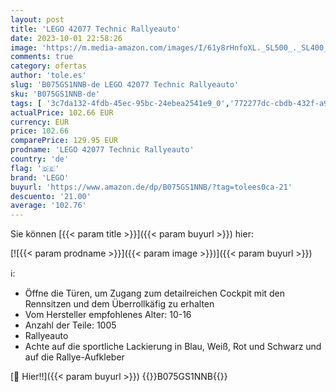 ```yaml
---
layout: post
title: 'LEGO 42077 Technic Rallyeauto'
date: 2023-10-01 22:58:26
image: 'https://m.media-amazon.com/images/I/61y8rHnfoXL._SL500_._SL400_.jpg'
comments: true
category: ofertas
author: 'tole.es'
slug: 'B075GS1NNB-de LEGO 42077 Technic Rallyeauto'
sku: 'B075GS1NNB-de'
tags: [ '3c7da132-4fdb-45ec-95bc-24ebea2541e9_0','772277dc-cbdb-432f-a915-25a321e9ed8c_0','772277dc-cbdb-432f-a915-25a321e9ed8c_2001','772277dc-cbdb-432f-a915-25a321e9ed8c_9901','Arborist Merchandising Root','Bauspielzeug & Konstruktionsspielzeug','Bauspielzeugsets','Custom Stores','Kunden-Favoriten: Spielzeug','LEGO','Lego Technic','Lern- und Entwicklungsspielzeug','Montessori','Self Service','Special Features Stores','Spielzeug','lego','🇩🇪', ]
actualPrice: 102.66 EUR
currency: EUR
price: 102.66
comparePrice: 129.95 EUR
prodname: 'LEGO 42077 Technic Rallyeauto'
country: 'de'
flag: '🇩🇪'
brand: 'LEGO'
buyurl: 'https://www.amazon.de/dp/B075GS1NNB/?tag=tolees0ca-21'
descuento: '21.00'
average: '102.76'
---
```


Sie können [{{< param title >}}]({{< param buyurl >}}) hier:

[![{{< param prodname >}}]({{< param image >}})]({{< param buyurl >}})

ℹ️:

- Öffne die Türen, um Zugang zum detailreichen Cockpit mit den Rennsitzen und dem Überrollkäfig zu erhalten
- Vom Hersteller empfohlenes Alter: 10-16
- Anzahl der Teile: 1005
- Rallyeauto
- Achte auf die sportliche Lackierung in Blau, Weiß, Rot und Schwarz und auf die Rallye-Aufkleber

[🛒 Hier!!]({{< param buyurl >}})
{{<world>}}B075GS1NNB{{</world>}}
